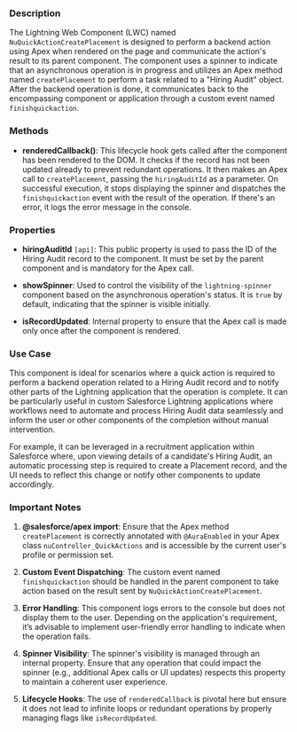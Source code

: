 ### Description

The Lightning Web Component (LWC) named `NuQuickActionCreatePlacement` is designed to perform a backend action using Apex when rendered on the page and communicate the action's result to its parent component. The component uses a spinner to indicate that an asynchronous operation is in progress and utilizes an Apex method named `createPlacement` to perform a task related to a "Hiring Audit" object. After the backend operation is done, it communicates back to the encompassing component or application through a custom event named `finishquickaction`.

### Methods

- **renderedCallback()**: This lifecycle hook gets called after the component has been rendered to the DOM. It checks if the record has not been updated already to prevent redundant operations. It then makes an Apex call to `createPlacement`, passing the `hiringAuditId` as a parameter. On successful execution, it stops displaying the spinner and dispatches the `finishquickaction` event with the result of the operation. If there's an error, it logs the error message in the console.

### Properties

- **hiringAuditId** `[api]`: This public property is used to pass the ID of the Hiring Audit record to the component. It must be set by the parent component and is mandatory for the Apex call.

- **showSpinner**: Used to control the visibility of the `lightning-spinner` component based on the asynchronous operation's status. It is `true` by default, indicating that the spinner is visible initially.

- **isRecordUpdated**: Internal property to ensure that the Apex call is made only once after the component is rendered.

### Use Case

This component is ideal for scenarios where a quick action is required to perform a backend operation related to a Hiring Audit record and to notify other parts of the Lightning application that the operation is complete. It can be particularly useful in custom Salesforce Lightning applications where workflows need to automate and process Hiring Audit data seamlessly and inform the user or other components of the completion without manual intervention.

For example, it can be leveraged in a recruitment application within Salesforce where, upon viewing details of a candidate's Hiring Audit, an automatic processing step is required to create a Placement record, and the UI needs to reflect this change or notify other components to update accordingly.

### Important Notes

1. **@salesforce/apex import**: Ensure that the Apex method `createPlacement` is correctly annotated with `@AuraEnabled` in your Apex class `nuController_QuickActions` and is accessible by the current user's profile or permission set.

2. **Custom Event Dispatching**: The custom event named `finishquickaction` should be handled in the parent component to take action based on the result sent by `NuQuickActionCreatePlacement`.

3. **Error Handling**: This component logs errors to the console but does not display them to the user. Depending on the application's requirement, it’s advisable to implement user-friendly error handling to indicate when the operation fails.

4. **Spinner Visibility**: The spinner's visibility is managed through an internal property. Ensure that any operation that could impact the spinner (e.g., additional Apex calls or UI updates) respects this property to maintain a coherent user experience.

5. **Lifecycle Hooks**: The use of `renderedCallback` is pivotal here but ensure it does not lead to infinite loops or redundant operations by properly managing flags like `isRecordUpdated`.